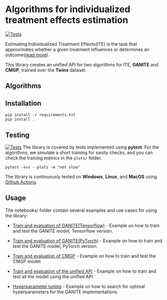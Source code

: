 # Algorithms for individualized treatment effects estimation

[![Tests](https://github.com/bcebere/ite-api/workflows/Tests/badge.svg?branch=main)](https://github.com/bcebere/ite-api/actions?query=workflow%3ATests)

Estimating Individualized Treatment Effects(ITE) is the task that approximates whether a given treatment influences or determines an outcome([read more](https://www.vanderschaar-lab.com/individualized-treatment-effect-inference/)).

This library creates an unified API for two algorithms for ITE, **GANITE** and **CMGP**, trained over the **Twins** dataset.

## Algorithms

## Installation

```
pip install -r requirements.txt
pip install .
```

## Testing 
[![Tests](https://github.com/bcebere/ite-api/workflows/Tests/badge.svg?branch=main)](https://github.com/bcebere/ite-api/actions?query=workflow%3ATests)
The library is covered by tests implemented using **pytest**.
For the algorithms, we simulate a short training for sanity checks, and you can check the training metrics in the `plots/` folder.
```
pytest -vvs --plots -m "not slow"

```

The library is continuously tested on **Windows**, **Linux**, and **MacOS** using [Github Actions](https://github.com/bcebere/ite-api/actions).

## Usage

The notebooks/ folder contain several examples and use cases for using the library:


 - [Train and evaluation of GANITE(Tensorflow)](https://github.com/bcebere/ite-api/blob/main/notebooks/ganite_train_evaluation.ipynb) - Example on how to train and test the GANITE model, Tensorflow version.

 - [Train and evaluation of GANITE(PyTorch)](https://github.com/bcebere/ite-api/blob/main/notebooks/ganite_pytorch_train_evaluation.ipynb) - Example on how to train and test the GANITE model, PyTorch version.

 - [Train and evaluation of CMGP](https://github.com/bcebere/ite-api/tree/main/notebooks) - Example on how to train and test the CMGP model.

 - [Train and evaluation of the unified API](https://github.com/bcebere/ite-api/blob/main/notebooks/unified_api_train_evaluation.ipynb) - Example on how to train and test all the model using the unified API.

 - [Hyperparameter tuning](https://github.com/bcebere/ite-api/blob/main/notebooks/hyperparam_tuning.ipynb) - Example on how to search for optimal hyperparameters for the GANITE implementations.
